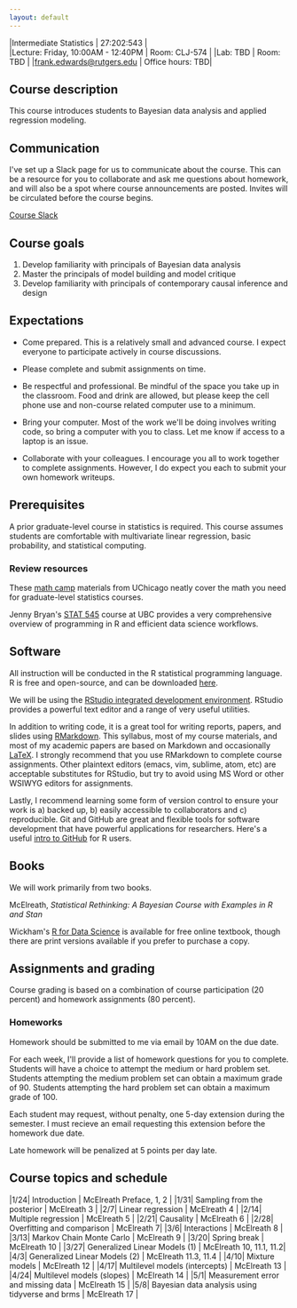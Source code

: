 ```yaml
---
layout: default
---
```


|Intermediate Statistics   | 27:202:543  |  
|Lecture: Friday, 10:00AM - 12:40PM   | Room: CLJ-574  |
|Lab: TBD | Room: TBD |
|frank.edwards@rutgers.edu | Office hours: TBD|

## Course description

This course introduces students to Bayesian data analysis and applied regression modeling. 

## Communication

I've set up a Slack page for us to communicate about the course. This can be a resource for you to collaborate and ask me questions about homework, and will also be a spot where course announcements are posted. Invites will be circulated before the course begins.

[Course Slack](https://ru-intermed-stats.slack.com)

## Course goals

1. Develop familiarity with principals of Bayesian data analysis
2. Master the principals of model building and model critique
3. Develop familiarity with principals of contemporary causal inference and design

## Expectations

- Come prepared. This is a relatively small and advanced course. I expect everyone to participate actively in course discussions.

- Please complete and submit assignments on time. 

- Be respectful and professional. Be mindful of the space you take up in the classroom. Food and drink are allowed, but please keep the cell phone use and non-course related computer use to a minimum. 

- Bring your computer. Most of the work we'll be doing involves writing code, so bring a computer with you to class. Let me know if access to a laptop is an issue.

- Collaborate with your colleagues. I encourage you all to work together to complete assignments. However, I do expect you each to submit your own homework writeups. 

## Prerequisites

A prior graduate-level course in statistics is required. This course assumes students are comfortable with multivariate linear regression, basic probability, and statistical computing.

### Review resources

These [math camp](https://github.com/math-camp/course) materials from UChicago neatly cover the math you need for graduate-level statistics courses.

Jenny Bryan's [STAT 545](http://stat545.com/) course at UBC provides a very comprehensive overview of programming in R and efficient data science workflows.

## Software

All instruction will be conducted in the R statistical programming language. R is free and open-source, and can be downloaded [here](https://cran.r-project.org/).

We will be using the [RStudio integrated development environment](https://www.rstudio.com/products/rstudio/download/). RStudio provides a powerful text editor and a range of very useful utilities. 

In addition to writing code, it is a great tool for writing reports, papers, and slides using [RMarkdown](https://rmarkdown.rstudio.com/lesson-1.html). This syllabus, most of my course materials, and most of my academic papers are based on Markdown and occasionally [LaTeX](https://www.overleaf.com/learn/latex/Learn_LaTeX_in_30_minutes). I strongly recommend that you use RMarkdown to complete course assignments. Other plaintext editors (emacs, vim, sublime, atom, etc) are acceptable substitutes for RStudio, but try to avoid using MS Word or other WSIWYG editors for assignments.  

Lastly, I recommend learning some form of version control to ensure your work is a) backed up, b) easily accessible to collaborators and c) reproducible. Git and GitHub are great and flexible tools for software development that have powerful applications for researchers. Here's a useful [intro to GitHub](https://happygitwithr.com/) for R users.

## Books

We will work primarily from two books. 

McElreath, *Statistical Rethinking: A Bayesian Course with Examples in R and Stan*

Wickham's [R for Data Science](https://r4ds.had.co.nz/) is available for free online textbook, though there are print versions available if you prefer to purchase a copy.

## Assignments and grading

Course grading is based on a combination of course participation (20 percent) and homework assignments (80 percent). 

### Homeworks

Homework should be submitted to me via email by 10AM on the due date. 

For each week, I'll provide a list of homework questions for you to complete. Students will have a choice to attempt the medium or hard problem set. Students attempting the medium problem set can obtain a maximum grade of 90. Students attempting the hard problem set can obtain a maximum grade of 100. 

Each student may request, without penalty, one 5-day extension during the semester. I must recieve an email requesting this extension before the homework due date.

Late homework will be penalized at 5 points per day late.

## Course topics and schedule

|1/24| Introduction | McElreath Preface, 1, 2 |
|1/31| Sampling from the posterior | McElreath 3 |
|2/7| Linear regression | McElreath 4 | 
|2/14| Multiple regression | McElreath 5 |
|2/21| Causality | McElreath 6 |
|2/28| Overfitting and comparison | McElreath 7|
|3/6| Interactions | McElreath 8 | 
|3/13| Markov Chain Monte Carlo | McElreath 9 |
|3/20| Spring break | McElreath 10 |
|3/27| Generalized Linear Models (1) | McElreath 10, 11.1, 11.2|
|4/3| Generalized Linear Models (2) | McElreath 11.3, 11.4 |
|4/10| Mixture models | McElreath 12 |
|4/17| Multilevel models (intercepts) | McElreath 13 | 
|4/24| Multilevel models (slopes) | McElreath 14  |
|5/1| Measurement error and missing data | McElreath 15 |
|5/8| Bayesian data analysis using tidyverse and brms | McElreath 17 | 